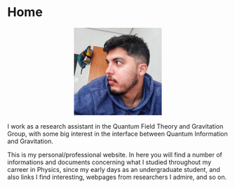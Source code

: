 # Home

<div align="center">
  <img src="/perfil.png" alt="Níck's profile picture" width="200" height="200">
</div>

I work as a research assistant in the Quantum Field Theory and Gravitation Group, with some big interest in the interface between Quantum Information and Gravitation.  

This is my personal/professional website. In here you will find a number of informations and documents concerning what I studied throughout my carreer in Physics, since my early days as an undergraduate student, and also links I find interesting, webpages from researchers I admire, and so on.
